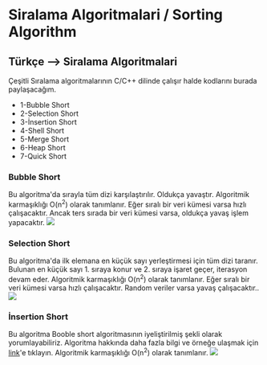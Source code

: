 ﻿# Siralama Algoritmalari / Sorting Algorithm

<h2> Türkçe --> Siralama Algoritmalari </h2>

Çeşitli Sıralama algoritmalarının C/C++ dilinde çalışır halde kodlarını burada paylaşacağım.

<ul>
<li>1-Bubble Short</li> 
<li>2-Selection Short</li> 
<li>3-İnsertion Short</li> 
<li>4-Shell Short</li> 
<li>5-Merge Short</li> 
<li>6-Heap Short</li> 
<li>7-Quick Short</li> 
	
	
</ul>


<h3>Bubble Short</h3>
Bu algoritma'da sırayla tüm dizi karşılaştırılır. Oldukça yavaştır. 
Algoritmik karmaşıklığı O(n<sup>2</sup>) olarak tanımlanır.
Eğer sıralı bir veri kümesi varsa hızlı çalışacaktır. 
Ancak ters sırada bir veri kümesi varsa, oldukça yavaş işlem yapacaktır.

<img src="https://upload.wikimedia.org/wikipedia/commons/c/c8/Bubble-sort-example-300px.gif">	


<h3>Selection Short</h3>
Bu algoritma'da ilk elemana en küçük sayı yerleştirmesi için tüm dizi taranır.
Bulunan en küçük sayı 1. sıraya konur ve 2. sıraya işaret geçer, iterasyon devam eder.
Algoritmik karmaşıklığı O(n<sup>2</sup>) olarak tanımlanır.
Eğer sıralı bir veri kümesi varsa hızlı çalışacaktır. 
Random veriler varsa yavaş çalışacaktır..

<img src="http://occcwiki.org/images/f/fb/SelectionSort.gif">	

<h3>İnsertion Short</h3>
Bu algoritma Booble short algoritmasının iyeliştirilmiş şekli olarak yorumlayabiliriz.
Algoritma hakkında daha fazla bilgi ve örneğe ulaşmak için <a href="http://goo.gl/hn7ACg">link</a>'e tıklayın. 
Algoritmik karmaşıklığı O(n<sup>2</sup>) olarak tanımlanır.

<img src="http://www.serefakyuz.com/images/insertion_sort_001.png">	
